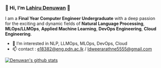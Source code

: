 ### 👋 Hi, I’m [Lahiru Denuwan](www.linkedin.com/in/denuwan-weerarathne-365147279) 👋 
I am a **Final Year Computer Engineer Undergraduate** with a deep passion for the exciting and dynamic fields of **Natural Language Processing**, **MLOps/LLMOps**, **Applied Machine Learning**, **DevOps Engineering**, **Cloud Engineering**.

- 👀 I’m interested in NLP, LLMOps, MLOps, DevOps, Cloud
- 📫 contact : e18382@eng.pdn.ac.lk / ldweerarathne5555@gmail.com

<a href="https://github.com/denuwan55/">
  <img align="center" src="https://github-readme-stats.vercel.app/api?username=denuwan55&show_icons=true&include_all_commits=true&count_private=true&theme=radical" alt="Denuwan's github stats" />
</a>





